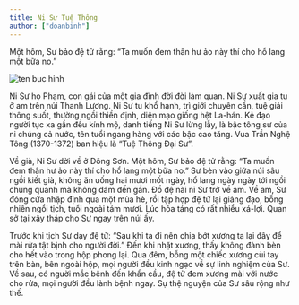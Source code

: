 ```yaml
---
title: Ni Sư Tuệ Thông
author: ["doanbinh"]
---
```


Một hôm, Sư bảo đệ tử rằng: “Ta muốn đem thân hư ảo này thí cho hổ lang một bữa no.”

![ten buc hinh](http://giacngo.vn/UserImages/2010/01/03/5/WTH1.jpg "ten buc hinh")

Ni Sư họ Phạm, con gái của một gia đình đời đời làm quan. Ni Sư xuất gia tu ở am trên núi Thanh Lương. Ni Sư tu khổ hạnh, trì giới chuyên cần, tuệ giải  thông suốt, thường ngồi thiền định, diện mạo giống hệt La-hán. Kẻ đạo người tục xa gần đều kính mộ, danh tiếng Ni Sư lừng lẫy, là bậc tông sư của ni chúng cả nước, tên tuổi ngang hàng với các bậc cao tăng. Vua Trần Nghệ Tông (1370-1372) ban hiệu là “Tuệ Thông Đại Sư”.

Về già, Ni Sư dời về ở Đông Sơn. Một hôm, Sư bảo đệ tử rằng: “Ta muốn đem thân hư ảo này thí cho hổ lang một bữa no.” Sư bèn vào giữa núi sâu ngồi kiết già, không ăn uống hai mươi mốt ngày, hổ lang ngày ngày tới ngồi chung quanh mà không dám đến gần. Đồ đệ nài nỉ Sư trở về am. Về am, Sư đóng cửa nhập định qua một mùa hè, rồi tập hợp đệ tử lại giảng đạo, bỗng nhiên ngồi tịch, tuổi ngoài tám mươi. Lúc hỏa táng có rất nhiều xá-lợi. Quan sở tại xây tháp cho Sư ngay trên núi ấy.

Trước khi tịch Sư dạy đệ tử: “Sau khi ta đi nên chia bớt xương ta lại đây để mài rửa tật bịnh cho người đời.” Đến khi nhặt xương, thấy không đành bèn cho hết vào trong hộp phong lại. Qua đêm, bỗng một chiếc xương cùi tay trên bàn, bên ngoài hộp, mọi người đều kinh ngạc về sự linh nghiệm của Sư. Về sau, có người mắc bệnh đến khẩn cầu, đệ tử đem xương mài với nước cho rửa, mọi người đều lành bệnh ngay. Sự thệ nguyện của Sư sâu rộng như thế.

     